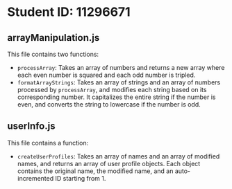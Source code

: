 # Student ID: 11296671

## arrayManipulation.js
This file contains two functions:
- `processArray`: Takes an array of numbers and returns a new array where each even number is squared and each odd number is tripled.
- `formatArrayStrings`: Takes an array of strings and an array of numbers processed by `processArray`, and modifies each string based on its corresponding number. It capitalizes the entire string if the number is even, and converts the string to lowercase if the number is odd.

## userInfo.js
This file contains a function:
- `createUserProfiles`: Takes an array of names and an array of modified names, and returns an array of user profile objects. Each object contains the original name, the modified name, and an auto-incremented ID starting from 1.
